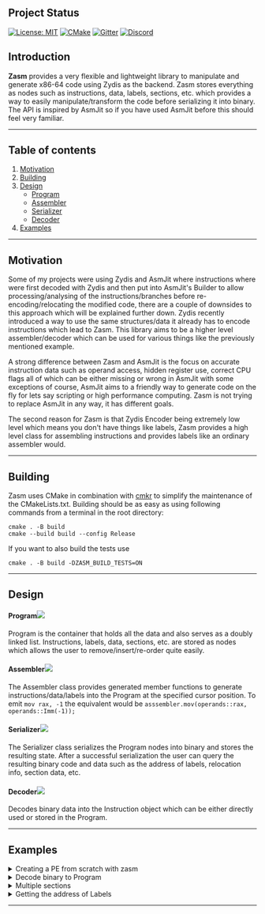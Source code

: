 ## Project Status
[![License: MIT](https://img.shields.io/badge/License-MIT-blue.svg)](https://github.com/ZehMatt/zasm/blob/master/LICENSE)
[![CMake](https://github.com/zyantific/zasm/actions/workflows/build.yml/badge.svg)](https://github.com/ZehMatt/zasm/actions/workflows/build.yml)
[![Gitter](https://badges.gitter.im/zyantific/zyan-disassembler-engine.svg)](https://gitter.im/zyantific/zydis?utm_source=badge&utm_medium=badge&utm_campaign=pr-badge&utm_content=body_badge)
[![Discord](https://img.shields.io/discord/390136917779415060.svg?logo=discord&label=Discord)](https://discord.zyantific.com/)

## Introduction

**Zasm** provides a very flexible and lightweight library to manipulate and generate x86-64 code using Zydis as the backend. Zasm stores everything as nodes such as instructions, data, labels, sections, etc. which provides a way to easily manipulate/transform the code before serializing it into binary. The API is inspired by AsmJit so if you have used AsmJit before this should feel very familiar.

---

## Table of contents
1. [Motivation](#motivation)
2. [Building](#building)
5. [Design](#design)
   - [Program](#program)
   - [Assembler](#assembler)
   - [Serializer](#serializer)
   - [Decoder](#decoder)
6. [Examples](#examples)

---

## Motivation

Some of my projects were using Zydis and AsmJit where instructions where were first decoded with Zydis and then put into AsmJit's Builder to allow processing/analysing of the instructions/branches before re-encoding/relocating the modified code, there are a couple of downsides to this approach which will be explained further down. Zydis recently introduced a way to use the same structures/data it already has to encode instructions which lead to Zasm. This library aims to be a higher level assembler/decoder which can be used for various things like the previously mentioned example.

A strong difference between Zasm and AsmJit is the focus on accurate instruction data such as operand access, hidden register use, correct CPU flags all of which can be either missing or wrong in AsmJit with some exceptions of course, AsmJit aims to a friendly way to generate code on the fly for lets say scripting or high performance computing. Zasm is not trying to replace AsmJit in any way, it has different goals.

The second reason for Zasm is that Zydis Encoder being extremely low level which means you don't have things like labels, Zasm provides a high level class for assembling instructions and provides labels like an ordinary assembler would.

---

## Building
Zasm uses CMake in combination with [cmkr](https://github.com/build-cpp/cmkr) to simplify the maintenance of the CMakeLists.txt. Building should be as easy as using following commands from a terminal in the root directory:
```
cmake . -B build
cmake --build build --config Release
```
If you want to also build the tests use
```
cmake . -B build -DZASM_BUILD_TESTS=ON
```
---

## Design

#### Program[![](./docs/img/pin.svg)](#program)
Program is the container that holds all the data and also serves as a doubly linked list. Instructions, labels, data, sections, etc. are stored as nodes which allows the user to remove/insert/re-order quite easily.

#### Assembler[![](./docs/img/pin.svg)](#assembler)
The Assembler class provides generated member functions to generate instructions/data/labels into the Program at the specified cursor position. To emit ```mov rax, -1``` the equivalent would be ```asssembler.mov(operands::rax, operands::Imm(-1));```

#### Serializer[![](./docs/img/pin.svg)](#serializer)
The Serializer class serializes the Program nodes into binary and stores the resulting state. After a successful serialization the user can query the resulting binary code and data such as the address of labels, relocation info, section data, etc.

#### Decoder[![](./docs/img/pin.svg)](#decoder)
Decodes binary data into the Instruction object which can be either directly used or stored in the Program.

---

## Examples
<details>
  <summary>Creating a PE from scratch with zasm</summary>
  This requires zasm-modules, example: https://github.com/ZehMatt/zasm-modules/blob/master/src/example/main.cpp
</details>

<details>
  <summary>Decode binary to Program</summary>
    
```cpp
using namespace zasm;

const uint64_t address = 0x00007FF6BC738ED4;
const std::array<uint8_t, 24> code = {
	0x40, 0x53,             // push rbx
	0x45, 0x8B, 0x18,       // mov r11d, dword ptr ds:[r8]
	0x48, 0x8B, 0xDA,       // mov rbx, rdx
	0x41, 0x83, 0xE3, 0xF8, // and r11d, 0xFFFFFFF8
	0x4C, 0x8B, 0xC9,       // mov r9, rcx
	0x41, 0xF6, 0x00, 0x04, // test byte ptr ds:[r8], 0x4
	0x4C, 0x8B, 0xD1,       // mov r10, rcx
	0x74, 0x13,             // je 0x00007FF6BC738EFF
};

Program program(MachineMode::AMD64);
x86::Assembler assembler(program);
Decoder decoder(program.getMode());
Serializer serializer;

// Decode all bytes.
size_t bytesDecoded = 0;
while (bytesDecoded < code.size())
{
	const auto curAddress = address + bytesDecoded;

	// Decode next instruction.
	auto decoderRes = decoder.decode(code.data() + bytesDecoded, code.size() - bytesDecoded, curAddress);
	if (!decoderRes)
	{
		std::cout << "Failed to decode at " << std::hex << curAddress << ", " << decoderRes.error() << "\n";
		return;
	}

	// Append in Program.
	const auto& instr = decoderRes.value();
	assembler.emit(instr);

	bytesDecoded += instr.getLength();
}

// Serialize nodes.
serializer.serialize(program, address);

// Dump output.
const auto codeDump = getHexDump(serializer.getCode(), serializer.getCodeSize());
std::cout << codeDump << "\n";
```
</details>
    
<details>
  <summary>Multiple sections</summary>
    
```cpp
using namespace zasm;

Program program(MachineMode::AMD64);
x86::Assembler a(program);
Serializer serializer;

auto labelA = a.createLabel();
auto labelB = a.createLabel();
auto labelC = a.createLabel();

// First section
a.section(".text");
{
	a.lea(x86::rax, x86::qword_ptr(labelA));
	a.lea(x86::rbx, x86::qword_ptr(labelB));
	a.lea(x86::rdx, x86::qword_ptr(labelC));
}

// Second section.
a.section(".data", Section::Attribs::Data);
{
	a.bind(labelA);
	a.dq(0x123456789);
	a.bind(labelB);
	a.dq(0x987654321);
	a.bind(labelC);
	a.dq(0xABCDEF123);
}

auto res = serializer.serialize(program, 0x00400000);
assert(res == Error::None);

std::string getHexDump(const uint8_t *buf, size_t len) {
  std::string res;
  for (size_t i = 0; i < len; i++) {
    char temp[3]{};
    snprintf(temp, std::size(temp), "%02X", buf[i]);
    res += temp;
  }
  return res;
}

// Iterate all sections and print the info and the section data.
for (size_t i = 0; i < serializer.getSectionCount(); ++i)
{
	const auto* sect = serializer.getSectionInfo(i);
	const auto* sectionData = serializer.getCode() + sect->offset;
	const auto sectionSize = sect->physicalSize;

	std::cout << ".section " << sect->name << ", VA: 0x" << std::hex << sect->address << 
				 ", VSize: 0x" << sect->virtualSize << 
				 ", Raw: 0x" << sect->physicalSize << "\n";

	std::cout << getHexDump(sectionData, sectionSize) << "\n";
}
```
</details>
    
<details>
  <summary>Getting the address of Labels</summary>
    
```cpp
using namespace zasm;

Program program(MachineMode::AMD64);
x86::Assembler a(program);
Serializer serializer;

auto labelA = a.createLabel();
auto labelB = a.createLabel();

// Default section align is 0x1000

// First section
a.section(".text");
{
	a.bind(labelA);
	a.nop();
}

// Second section.
a.section(".data", Section::Attribs::Data);
{
	a.bind(labelB);
	a.nop();
}

auto res = serializer.serialize(program, 0x00400000);
assert(res == Error::None);

const auto labelAddressA = serializer.getLabelAddress(labelA.getId());
assert(labelAddressA == 0x00400000);
const auto labelOffsetA = serializer.getLabelOffset(labelA.getId());
assert(labelOffsetA == 0x0);

const auto labelAddressB = serializer.getLabelAddress(labelB.getId());
assert(labelAddressB == 0x00401000);
const auto labelOffsetB = serializer.getLabelOffset(labelB.getId());
assert(labelOffsetB == 0x1);
```
</details>
    
---

<!-- markdownlint-enable -->

